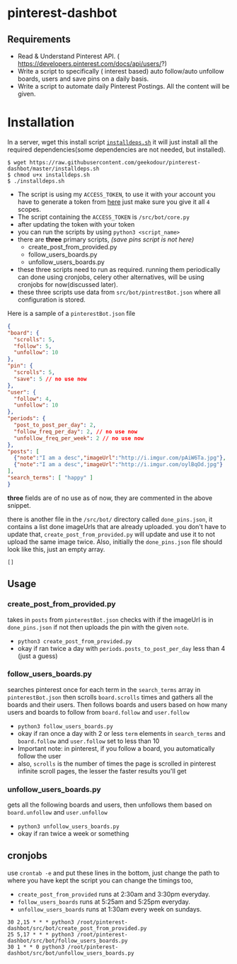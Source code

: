 # pinterest-dashbot

## Requirements
- Read & Understand Pinterest API. ( https://developers.pinterest.com/docs/api/users/?)
- Write a script to specifically ( interest based) auto follow/auto unfollow boards, users and
save pins on a daily basis.
- Write a script to automate daily Pinterest Postings. All the content will be given.

# Installation
In a server, wget this install script [`installdeps.sh`](https://raw.githubusercontent.com/geekodour/pinterest-dashbot/master/installdeps.sh)
it will just install all the required dependencies(some dependencies are not needed, but installed).

```
$ wget https://raw.githubusercontent.com/geekodour/pinterest-dashbot/master/installdeps.sh
$ chmod u+x installdeps.sh
$ ./installdeps.sh
```

- The script is using my `ACCESS_TOKEN`, to use it with your account you have to generate a token from [here](https://developers.pinterest.com/tools/access_token/) just make sure you give it all `4` scopes.
- The script containing the `ACCESS_TOKEN` is `/src/bot/core.py`
- after updating the token with your token
- you can run the scripts by using `python3 <script_name>`
- there are **three** primary scripts, *(save pins script is not here)*
	- create_post_from_provided.py
	- follow_users_boards.py
	- unfollow_users_boards.py
- these three scripts need to run as required. running them periodically can done using cronjobs, celery other alternatives, will be using cronjobs for now(discussed later).
- these three scripts use data from `src/bot/pintrestBot.json` where all configuration is stored.

Here is a sample of a `pinterestBot.json` file
```json
{
"board": {
  "scrolls": 5,
  "follow": 5,
  "unfollow": 10
},
"pin": {
  "scrolls": 5,
  "save": 5 // no use now
},
"user": {
  "follow": 4,
  "unfollow": 10
},
"periods": {
  "post_to_post_per_day": 2,
  "follow_freq_per_day": 2, // no use now
  "unfollow_freq_per_week": 2 // no use now
},
"posts": [
  {"note":"I am a desc","imageUrl":"http://i.imgur.com/pAiW6Ta.jpg"},
  {"note":"I am a desc","imageUrl":"http://i.imgur.com/oylBqOd.jpg"}
],
"search_terms": [ "happy" ]
}
```
**three** fields are of no use as of now, they are commented in the above snippet.

there is another file in the `/src/bot/` directory called `done_pins.json`, it contains a list done imageUrls that are already uploaded. you don't have to update that, `create_post_from_provided.py` will update and use it to not upload the same image twice. Also, initially the `done_pins.json` file should look like this, just an empty array.
```
[]
```

## Usage

### create_post_from_provided.py
takes in `posts` from `pinterestBot.json` checks with if the imageUrl is in `done_pins.json`
if not then uploads the pin with the given `note`.
- `python3 create_post_from_provided.py`
- okay if ran twice a day with `periods.posts_to_post_per_day` less than 4 (just a guess)

### follow_users_boards.py
searches pinterest once for each term in the `search_terms` array in `pinterestBot.json` then
scrolls `board.scrolls` times and gathers all the boards and their users.
Then follows boards and users based on how many users and boards to follow from `board.follow` and `user.follow`
- `python3 follow_users_boards.py`
- okay if ran once a day with 2 or less `term` elements in `search_terms` and `board.follow` and `user.follow` set to less than 10
- Important note: in pinterest, if you follow a board, you automatically follow the user
- also, `scrolls` is the number of times the page is scrolled in pinterest infinite scroll pages, the lesser the faster results you'll get


### unfollow_users_boards.py
gets all the following boards and users, then unfollows them based on `board.unfollow` and `user.unfollow`
- `python3 unfollow_users_boards.py`
- okay if ran twice a week or something

## cronjobs

use `crontab -e` and put these lines in the bottom, just change the path to where you have kept the script
you can change the timings too,

- `create_post_from_provided` runs at 2:30am and 3:30pm everyday.
- `follow_users_boards` runs at 5:25am and 5:25pm everyday.
- `unfollow_users_boards` runs at 1:30am every week on sundays.

```
30 2,15 * * * python3 /root/pinterest-dashbot/src/bot/create_post_from_provided.py
25 5,17 * * * python3 /root/pinterest-dashbot/src/bot/follow_users_boards.py
30 1 * * 0 python3 /root/pinterest-dashbot/src/bot/unfollow_users_boards.py
```
